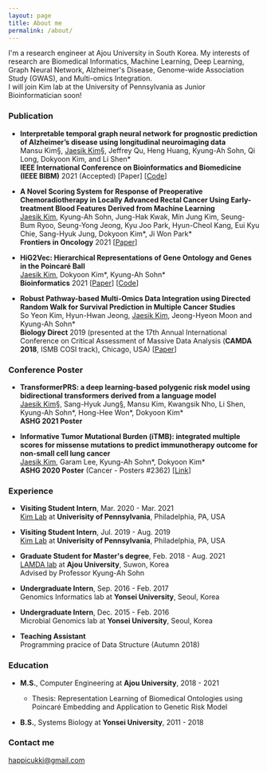 ```yaml
---
layout: page
title: About me
permalink: /about/
---
```


I'm a research engineer at Ajou University in South Korea. My interests of research are Biomedical Informatics, Machine Learning, Deep Learning, Graph Neural Network, Alzheimer's Disease, Genome-wide Association Study (GWAS), and Multi-omics Integration. \
I will join Kim lab at the University of Pennsylvania as Junior Bioinformatician soon! 

### Publication
- <b>Interpretable temporal graph neural network for prognostic prediction of Alzheimer’s disease using longitudinal neuroimaging data</b> \
Mansu Kim§, <ins>Jaesik Kim</ins>§, Jeffrey Qu, Heng Huang, Kyung-Ah Sohn, Qi Long, Dokyoon Kim, and Li Shen\* \
<b>IEEE International Conference on Bioinformatics and Biomedicine (IEEE BIBM)</b> 2021 (Accepted) [Paper] [[Code](https://github.com/JaesikKim/temporal-GNN)]

- <b>A Novel Scoring System for Response of Preoperative Chemoradiotherapy in Locally Advanced Rectal Cancer Using Early-treatment Blood Features Derived from Machine Learning</b> \
<ins>Jaesik Kim</ins>, Kyung-Ah Sohn, Jung-Hak Kwak, Min Jung Kim, Seung-Bum Ryoo, Seung-Yong Jeong, Kyu Joo Park, Hyun-Cheol Kang, Eui Kyu Chie, Sang-Hyuk Jung, Dokyoon Kim\*, Ji Won Park\* \
<b>Frontiers in Oncology</b> 2021 [[Paper](https://www.frontiersin.org/articles/10.3389/fonc.2021.790894/full)]

- <b>HiG2Vec: Hierarchical Representations of Gene Ontology and Genes in the Poincaré Ball</b> \
<ins>Jaesik Kim</ins>, Dokyoon Kim\*, Kyung-Ah Sohn\* \
<b>Bioinformatics</b> 2021 [[Paper](https://academic.oup.com/bioinformatics/article/37/18/2971/6184857)] [[Code](https://github.com/JaesikKim/HiG2Vec)]

- <b>Robust Pathway-based Multi-Omics Data Integration using Directed Random Walk for Survival Prediction in Multiple Cancer Studies</b> \
So Yeon Kim, Hyun-Hwan Jeong, <ins>Jaesik Kim</ins>, Jeong-Hyeon Moon and Kyung-Ah Sohn\* \
<b>Biology Direct</b> 2019 (presented at the 17th Annual International Conference on Critical Assessment of Massive Data Analysis (<b>CAMDA 2018</b>, ISMB COSI track), Chicago, USA) [[Paper](https://biologydirect.biomedcentral.com/articles/10.1186/s13062-019-0239-8)]

### Conference Poster
- <b>TransformerPRS: a deep learning-based polygenic risk model using bidirectional transformers derived from a language model</b> \
<ins>Jaesik Kim</ins>§, Sang-Hyuk Jung§, Mansu Kim, Kwangsik Nho, Li Shen, Kyung-Ah Sohn\*, Hong-Hee Won\*, Dokyoon Kim\* \
<b>ASHG 2021 Poster</b>

- <b>Informative Tumor Mutational Burden (iTMB): integrated multiple scores for missense mutations to predict immunotherapy outcome for non-small cell lung cancer</b> \
<ins>Jaesik Kim</ins>, Garam Lee, Kyung-Ah Sohn\*, Dokyoon Kim\* \
<b>ASHG 2020 Poster</b> (Cancer - Posters #2362) [[Link](https://www.abstractsonline.com/pp8/#!/9070/presentation/3518)]


### Experience
- <b>Visiting Student Intern</b>, Mar. 2020 - Mar. 2021 \
[Kim Lab](https://www.biomedinfolab.com/) at <b>Univerisity of Pennsylvania</b>, Philadelphia, PA, USA

- <b>Visiting Student Intern</b>, Jul. 2019 - Aug. 2019 \
[Kim Lab](https://www.biomedinfolab.com/) at <b>Univerisity of Pennsylvania</b>, Philadelphia, PA, USA

- <b>Graduate Student for Master's degree</b>, Feb. 2018 - Aug. 2021 \
[LAMDA lab](https://sites.google.com/site/kasohn/group?authuser=0) at <b>Ajou University</b>, Suwon, Korea \
Advised by Professor Kyung-Ah Sohn
  
- <b>Undergraduate Intern</b>, Sep. 2016 - Feb. 2017 \
Genomics Informatics lab at <b>Yonsei University</b>, Seoul, Korea

- <b>Undergraduate Intern</b>, Dec. 2015 - Feb. 2016 \
Microbial Genomics lab at <b>Yonsei University</b>, Seoul, Korea
  
- <b>Teaching Assistant</b> \
Programming pracice of Data Structure (Autumn 2018)

### Education
- <b>M.S.</b>, Computer Engineering at <b>Ajou University</b>, 2018 - 2021
  - Thesis: Representation Learning of Biomedical Ontologies using Poincaré Embedding and Application to Genetic Risk Model
    
- <b>B.S.</b>, Systems Biology at <b>Yonsei University</b>, 2011 - 2018

### Contact me

[happicukki@gmail.com](mailto:happicukki@gmail.com)
